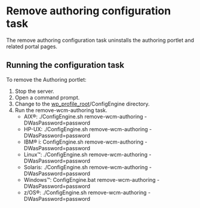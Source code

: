 # Remove authoring configuration task

The remove authoring configuration task uninstalls the authoring portlet and related portal pages.

## Running the configuration task

To remove the Authoring portlet:

1.  Stop the server.
2.  Open a command prompt.
3.  Change to the [wp\_profile\_root](../../../../guide_me/wpsdirstr.md)/ConfigEngine directory.
4.  Run the remove-wcm-authoring task.
    -   AIX®: ./ConfigEngine.sh remove-wcm-authoring -DWasPassword=password
    -   HP-UX: ./ConfigEngine.sh remove-wcm-authoring -DWasPassword=password
    -   IBM® i: ConfigEngine.sh remove-wcm-authoring -DWasPassword=password
    -   Linux™: ./ConfigEngine.sh remove-wcm-authoring -DWasPassword=password
    -   Solaris: ./ConfigEngine.sh remove-wcm-authoring -DWasPassword=password
    -   Windows™: ConfigEngine.bat remove-wcm-authoring -DWasPassword=password
    -   z/OS®: ./ConfigEngine.sh remove-wcm-authoring -DWasPassword=password
